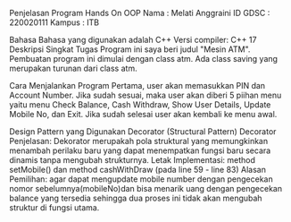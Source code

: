 Penjelasan Program Hands On OOP
Nama : Melati Anggraini ID GDSC : 220020111 Kampus : ITB

Bahasa
Bahasa yang digunakan adalah C++
Versi compiler: C++ 17
Deskripsi Singkat Tugas
Program ini saya beri judul "Mesin ATM".
Pembuatan program ini dimulai dengan class atm.
Ada class saving yang merupakan turunan dari class atm.

Cara Menjalankan Program
Pertama, user akan memasukkan PIN dan Account Number. Jika sudah sesuai, maka user akan diberi 5 piihan menu yaitu menu Check Balance, Cash Withdraw, Show User Details, Update Mobile No, dan Exit. Jika sudah selesai user akan kembali ke menu awal.

Design Pattern yang Digunakan
Decorator (Structural Pattern)
Decorator
Penjelasan: Dekorator merupakah pola struktural yang memungkinkan menambah perilaku baru yang dapat menempatkan fungsi baru secara dinamis tanpa mengubah strukturnya.
Letak Implementasi: method setMobile() dan method cashWithDraw (pada line 59 - line 83)
Alasan Pemilihan: agar dapat mengupdate mobile number dengan pengecekan nomor sebelumnya(mobileNo)dan bisa menarik uang dengan pengecekan balance yang tersedia sehingga dua proses ini tidak akan mengubah struktur di fungsi utama.